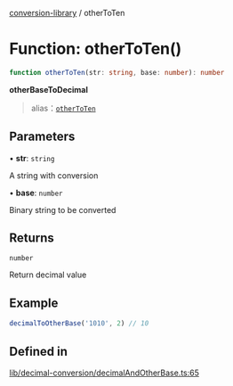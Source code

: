[conversion-library](../globals.md) / otherToTen

# Function: otherToTen()

```ts
function otherToTen(str: string, base: number): number
```

**otherBaseToDecimal**

> alias：[`otherToTen`](otherToTen)

## Parameters

• **str**: `string`

A string with conversion

• **base**: `number`

Binary string to be converted

## Returns

`number`

Return decimal value

## Example

```ts
decimalToOtherBase('1010', 2) // 10
```

## Defined in

[lib/decimal-conversion/decimalAndOtherBase.ts:65](https://github.com/fxss5201/conversion-library/blob/main/lib/decimal-conversion/decimalAndOtherBase.ts#L65)
